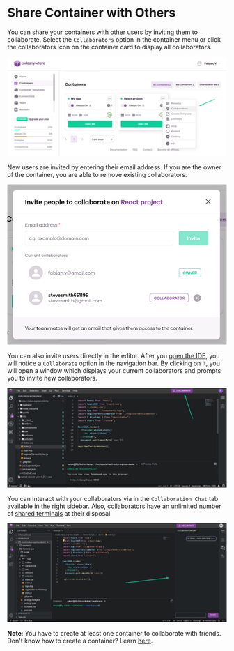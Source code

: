 # Share Container with Others

You can share your containers with other users by inviting them to collaborate. Select the <code>Collaborators</code> option in the container menu or click the collaborators icon on the container card to display all collaborators.

<p><img src="/images/editor/collaboration/invite-1.png" alt="Display collaborators 1" class="width-90"/></p>

New users are invited by entering their email address. If you are the owner of the container, you are able to remove existing collaborators.

<p><img src="/images/editor/collaboration/invite-2.png" alt="Invite collaborators" class="width-60"/></p>

You can also invite users directly in the editor. After you [open the IDE](/editor/introduction/how-to-access), you will notice a <code>Collaborate</code> option in the navigation bar. By clicking on it, you will open a window which displays your current collaborators and prompts you to invite new collaborators.

<p><img src="/images/editor/collaboration/collaborate-button.png" alt="Share" class="width-90"/></p>

You can interact with your collaborators via in the <code>Collaboration Chat</code> tab available in the right sidebar. Also, collaborators have an unlimited number of [shared terminals](/editor/collaboration/collaboration-terminals) at their disposal.

<p><img src="/images/editor/collaboration/collaboration-chat.png" alt="Collaboration chat tab" class="width-90"/></p>

**Note**: You have to create at least one container to collaborate with friends. Don't know how to create a container? Learn [here](/dashboard/containers/create-new-container).

